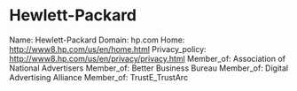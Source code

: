 
# Hewlett-Packard

Name: Hewlett-Packard
Domain: hp.com
Home: http://www8.hp.com/us/en/home.html
Privacy_policy: http://www8.hp.com/us/en/privacy/privacy.html
Member_of: Association of National Advertisers
Member_of: Better Business Bureau
Member_of: Digital Advertising Alliance
Member_of: TrustE_TrustArc
